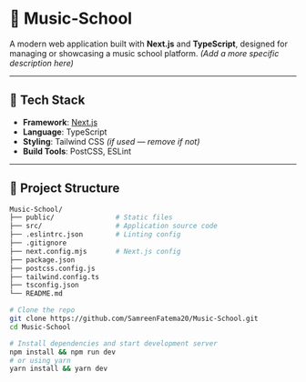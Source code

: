 # 🎵 Music‑School

A modern web application built with **Next.js** and **TypeScript**, designed for managing or showcasing a music school platform. *(Add a more specific description here)*

---

## 🚀 Tech Stack

- **Framework**: [Next.js](https://nextjs.org/)
- **Language**: TypeScript
- **Styling**: Tailwind CSS *(if used — remove if not)*
- **Build Tools**: PostCSS, ESLint

---

## 📁 Project Structure

```bash
Music-School/
├── public/               # Static files
├── src/                  # Application source code
├── .eslintrc.json        # Linting config
├── .gitignore
├── next.config.mjs       # Next.js config
├── package.json
├── postcss.config.js
├── tailwind.config.ts
├── tsconfig.json
└── README.md

# Clone the repo
git clone https://github.com/SamreenFatema20/Music-School.git
cd Music-School

# Install dependencies and start development server
npm install && npm run dev
# or using yarn
yarn install && yarn dev
